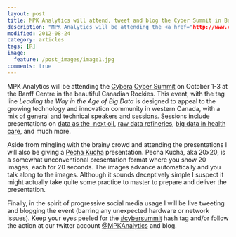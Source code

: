 ```yaml
---
layout: post
title: MPK Analytics will attend, tweet and blog the Cyber Summit in Banff
description: "MPK Analytics will be attending the <a href="http://www.cybera.ca">Cybera</a> <a href="http://www.cybera.ca/summit2012">Cyber Summit</a> on October 1-3 at the Banff Centre in the beautiful Canadian Rockies."
modified: 2012-08-24
category: articles
tags: [R]
image:
  feature: /post_images/image1.jpg
comments: true  
---
```

MPK Analytics will be attending the <a href="http://www.cybera.ca">Cybera</a> <a href="http://www.cybera.ca/summit2012">Cyber Summit</a> on October 1-3 at the Banff Centre in the beautiful Canadian Rockies. This event, with the tag line <em>Leading the Way in the Age of Big Data</em> is designed to appeal to the growing technology and innovation community in western Canada, with a mix of general and technical speakers and sessions. Sessions include presentations on <a href="http://www.cybera.ca/summit2012/schedule/opening-plenary">data as the  next oil</a>, <a href="http://www.cybera.ca/summit2012/schedule/raw-data-refineries">raw data refineries</a>, <a href="http://www.cybera.ca/summit2012/schedule/big-data-healthcare">big data in health care</a>, and much more.

Aside from mingling with the brainy crowd and attending the presentations I will also be giving a <a href="http://www.pecha-kucha.org">Pecha Kucha</a> presentation. Pecha Kucha, aka 20x20, is a somewhat unconventional presentation format where you show 20 images, each for 20 seconds. The images advance automatically and you talk along to the images. Although it sounds deceptively simple I suspect it might actually take quite some practice to master to prepare and deliver the presentation.

Finally, in the spirit of progressive social media usage I will be live tweeting and blogging the event (barring any unexpected hardware or network issues). Keep your eyes peeled for the <a href="https://twitter.com/i/#!/search/?q=%23cybersummit2012&amp;src=hash">#cybersummit</a> hash tag and/or follow the action at our twitter account <a href="https://twitter.com/MPKAnalytics">@MPKAnalytics</a> and blog.
